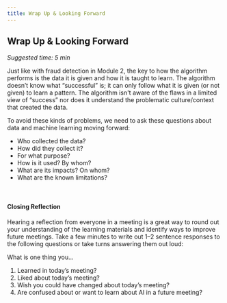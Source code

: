 ```yaml
---
title: Wrap Up & Looking Forward
--- 
```


## Wrap Up & Looking Forward
_Suggested time: 5 min_

Just like with fraud detection in Module 2, the key to how the algorithm performs is the data it is given and how it is taught to learn. The algorithm doesn’t know what “successful” is; it can only follow what it is given (or not given) to learn a pattern. The algorithm isn't aware of the flaws in a limited view of “success” nor does it understand the problematic culture/context that created the data. 

To avoid these kinds of problems, we need to ask these questions about data and machine learning moving forward:
* Who collected the data? 
* How did they collect it?
* For what purpose?
* How is it used? By whom?
* What are its impacts? On whom?
* What are the known limitations?

<br>

#### Closing Reflection

Hearing a reflection from everyone in a meeting is a great way to round out your understanding of the learning materials and identify ways to improve future meetings. Take a few minutes to write out 1–2 sentence responses to the following questions or take turns answering them out loud: 

What is one thing you...					
1. Learned in today’s meeting?
1. Liked about today’s meeting? 
1. Wish you could have changed about today’s meeting? 
1. Are confused about or want to learn about AI in a future meeting?
